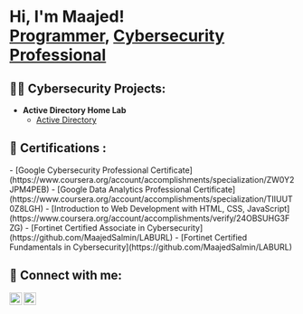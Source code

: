 <h1>Hi, I'm Maajed! <br/><a href="https://github.com/joshmadakor1">Programmer</a>, <a href="https://www.linkedin.com/in/joshmadakor/">Cybersecurity Professional</a></h1>

<h2>👨‍💻 Cybersecurity Projects:</h2>

- <b>Active Directory Home Lab</b>
  - [Active Directory](https://github.com/MaajedSalmin/LABURL)
 
<h2>📃 Certifications :</h2> 
- [Google Cybersecurity Professional Certificate](https://www.coursera.org/account/accomplishments/specialization/ZW0Y2JPM4PEB)
- [Google Data Analytics Professional Certificate](https://www.coursera.org/account/accomplishments/specialization/TIIUUT0Z8LGH)
- [Introduction to Web Development with HTML, CSS, JavaScript](https://www.coursera.org/account/accomplishments/verify/24OBSUHG3FZG)
- [Fortinet Certified Associate in Cybersecurity](https://github.com/MaajedSalmin/LABURL)
- [Fortinet Certified Fundamentals in Cybersecurity](https://github.com/MaajedSalmin/LABURL)




<h2> 🤳 Connect with me:</h2>

[<img align="left" alt="JoshMadakor | LinkedIn" width="22px" src="https://cdn.jsdelivr.net/npm/simple-icons@v3/icons/linkedin.svg" />][linkedin]
[<img align="left" alt="JoshMadakor | Instagram" width="22px" src="https://cdn.jsdelivr.net/npm/simple-icons@v3/icons/instagram.svg" />][instagram]

[instagram]: https://www.instagram.com/soymajid11/
[linkedin]: https://www.linkedin.com/in/maajed-salmin/

<!--
**joshmadakor1/joshmadakor1** is a ✨ _special_ ✨ repository because its `README.md` (this file) appears on your GitHub profile.

Here are some ideas to get you started:

- 🔭 I’m currently working on ...
- 🌱 I’m currently learning ...
- 👯 I’m looking to collaborate on ...
- 🤔 I’m looking for help with ...
- 💬 Ask me about ...
- 📫 How to reach me: ...
- 😄 Pronouns: ...
- ⚡ Fun fact: ...
-->
